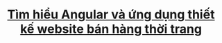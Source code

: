 <h1 align="center"><a href="github.com/nguyentuyen12345/csn-da21tta-nguyenthimytuyen-thoitrang-angular">Tìm hiểu Angular và ứng dụng thiết kế website bán hàng thời trang</a></h1>

